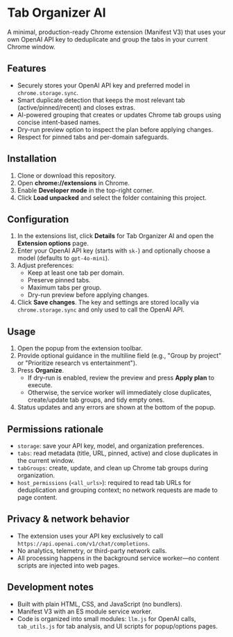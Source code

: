 # Tab Organizer AI

A minimal, production-ready Chrome extension (Manifest V3) that uses your own OpenAI API key to deduplicate and group the tabs in your current Chrome window.

## Features

- Securely stores your OpenAI API key and preferred model in `chrome.storage.sync`.
- Smart duplicate detection that keeps the most relevant tab (active/pinned/recent) and closes extras.
- AI-powered grouping that creates or updates Chrome tab groups using concise intent-based names.
- Dry-run preview option to inspect the plan before applying changes.
- Respect for pinned tabs and per-domain safeguards.

## Installation

1. Clone or download this repository.
2. Open **chrome://extensions** in Chrome.
3. Enable **Developer mode** in the top-right corner.
4. Click **Load unpacked** and select the folder containing this project.

## Configuration

1. In the extensions list, click **Details** for Tab Organizer AI and open the **Extension options** page.
2. Enter your OpenAI API key (starts with `sk-`) and optionally choose a model (defaults to `gpt-4o-mini`).
3. Adjust preferences:
   - Keep at least one tab per domain.
   - Preserve pinned tabs.
   - Maximum tabs per group.
   - Dry-run preview before applying changes.
4. Click **Save changes**. The key and settings are stored locally via `chrome.storage.sync` and only used to call the OpenAI API.

## Usage

1. Open the popup from the extension toolbar.
2. Provide optional guidance in the multiline field (e.g., "Group by project" or "Prioritize research vs entertainment").
3. Press **Organize**.
   - If dry-run is enabled, review the preview and press **Apply plan** to execute.
   - Otherwise, the service worker will immediately close duplicates, create/update tab groups, and tidy empty ones.
4. Status updates and any errors are shown at the bottom of the popup.

## Permissions rationale

- `storage`: save your API key, model, and organization preferences.
- `tabs`: read metadata (title, URL, pinned, active) and close duplicates in the current window.
- `tabGroups`: create, update, and clean up Chrome tab groups during organization.
- `host_permissions` (`<all_urls>`): required to read tab URLs for deduplication and grouping context; no network requests are made to page content.

## Privacy & network behavior

- The extension uses your API key exclusively to call `https://api.openai.com/v1/chat/completions`.
- No analytics, telemetry, or third-party network calls.
- All processing happens in the background service worker—no content scripts are injected into web pages.

## Development notes

- Built with plain HTML, CSS, and JavaScript (no bundlers).
- Manifest V3 with an ES module service worker.
- Code is organized into small modules: `llm.js` for OpenAI calls, `tab_utils.js` for tab analysis, and UI scripts for popup/options pages.
